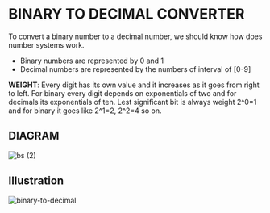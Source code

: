 # BINARY TO DECIMAL CONVERTER
To convert a binary number to a decimal number, we should know how does number systems work.
- Binary numbers are represented by 0 and 1
- Decimal numbers are represented by the numbers of interval of [0-9]

__WEIGHT__: Every digit has its own value and it increases as it goes from right to left. For binary every digit depends on exponentials of two and for decimals its exponentials of ten.
Lest significant bit is always weight 2^0=1 and for binary it goes like 2^1=2, 2^2=4 so on.

## DIAGRAM

![bs (2)](https://user-images.githubusercontent.com/89015461/183942520-9a362e88-b858-4422-807b-81e876578956.jpg)

## Illustration

![binary-to-decimal](https://user-images.githubusercontent.com/89015461/183942618-389bbcc7-5084-4009-93dc-c90ddae96c7f.png)
